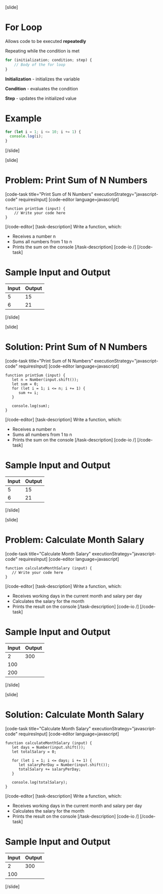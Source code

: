 [slide]
# For Loop
Allows code to be executed **repeatedly**

Repeating while the condition is met
```js
for (initialization; condition; step) {
    // Body of the for loop
}
```
**Initialization** - initializes the variable

**Condition** - evaluates the condition

**Step** - updates the initialized value

# Example
```js
for (let i = 1; i <= 10; i += 1) {
  console.log(i);
}
```
[/slide]

[slide]
# Problem: Print Sum of N Numbers
[code-task title="Print Sum of N Numbers" executionStrategy="javascript-code" requiresInput]
[code-editor language=javascript]
```
function printSum (input) {
    // Write your code here
}
```
[/code-editor]
[task-description]
Write a function, which:

* Receives a number n
* Sums all numbers from 1 to n
* Prints the sum on the console
[/task-description]
[code-io /]
[/code-task]
# Sample Input and Output
|Input|Output|
|-----|------|
|5|15|
|6|21|
[/slide]

[slide]
# Solution: Print Sum of N Numbers
[code-task title="Print Sum of N Numbers" executionStrategy="javascript-code" requiresInput]
[code-editor language=javascript]
```
function printSum (input) {
   let n = Number(input.shift());
   let sum = 0;
   for (let i = 1; i <= n; i += 1) {
      sum += i;
   }
   
   console.log(sum);
}
```
[/code-editor]
[task-description]
Write a function, which:

* Receives a number n
* Sums all numbers from 1 to n
* Prints the sum on the console
[/task-description]
[code-io /]
[/code-task]
# Sample Input and Output
|Input|Output|
|-----|------|
|5|15|
|6|21|
[/slide]

[slide]
# Problem: Calculate Month Salary
[code-task title="Calculate Month Salary" executionStrategy="javascript-code" requiresInput]
[code-editor language=javascript]
```
function calculateMonthSalary (input) {
   // Write your code here
}

```
[/code-editor]
[task-description]
Write a function, which:

* Receives working days in the current month and salary per day
* Calculates the salary for the month
* Prints the result on the console
[/task-description]
[code-io /]
[/code-task]
# Sample Input and Output
|Input|Output|
|-----|------|
|2|300|
|100||
|200||
[/slide]

[slide]
# Solution: Calculate Month Salary
[code-task title="Calculate Month Salary" executionStrategy="javascript-code" requiresInput]
[code-editor language=javascript]
```
function calculateMonthSalary (input) {
   let days = Number(input.shift());
   let totalSalary = 0;

   for (let i = 1; i <= days; i += 1) {
      let salaryPerDay = Number(input.shift());
      totalSalary += salaryPerDay;
   }

   console.log(totalSalary);
}

```
[/code-editor]
[task-description]
Write a function, which:

* Receives working days in the current month and salary per day
* Calculates the salary for the month
* Prints the result on the console
[/task-description]
[code-io /]
[/code-task]
# Sample Input and Output
|Input|Output|
|-----|------|
|2|300|
|100||
[/slide]